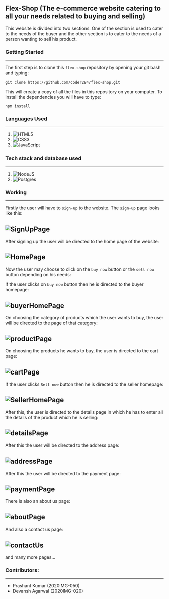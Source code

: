 ##  Flex-Shop (The e-commerce website catering to all your needs related to buying and selling)
This website is divided into two sections. One of the section is used to cater to the needs of the buyer and the 
other section is to cater to the needs of a person wanting to sell his product.                      
### Getting Started
---
The first step is to clone this `flex-shop` repository by opening your git bash and typing:
```
git clone https://github.com/coder284/flex-shop.git
```
This will create a copy of all the files in this repository on your computer.
To install the dependencies you will have to type:
```
npm install
```
### Languages Used
---
1.  <img alt="HTML5" src="https://img.shields.io/badge/html5-%23E34F26.svg?style=for-the-badge&logo=html5&logoColor=white"/>

2.  <img alt="CSS3" src="https://img.shields.io/badge/css3-%231572B6.svg?style=for-the-badge&logo=css3&logoColor=white"/>

3.  <img alt="JavaScript" src="https://img.shields.io/badge/javascript-%23323330.svg?style=for-the-badge&logo=javascript&logoColor=%23F7DF1E"/>

### Tech stack and database used
---
1.  <img alt="NodeJS" src="https://img.shields.io/badge/node.js-%2343853D.svg?style=for-the-badge&logo=node-dot-js&logoColor=white"/>

2.  <img alt="Postgres" src ="https://img.shields.io/badge/postgres-%23316192.svg?style=for-the-badge&logo=postgresql&logoColor=white"/>

### Working
---
Firstly the user will have to `sign-up` to the website.
The `sign-up` page looks like this:

![SignUpPage](/Devansh-new/images%20(1)/Screenshot%20(231).png)
---


After signing up the user will be directed to the home page of the website:

![HomePage](/Devansh-new/images%20(1)/Screenshot%20(223).png)
---

Now the user may choose to click on the `buy now` button or the `sell now` button depending on his needs:

If the user clicks on `buy now` button then he is directed to the buyer homepage:

![buyerHomePage](/Devansh-new/images%20(1)/Screenshot%20(222).png)
---

On choosing the category of products which the user wants to buy, the user will be directed to the page of that category:

![productPage](/Devansh-new/images%20(1)/Screenshot%20(230).png)
---

On choosing the products he wants to buy, the user is directed to the cart page:

![cartPage](/Devansh-new/images%20(1)/Screenshot%20(228).png)
---


If the user clicks `Sell now` button then he is directed to the seller homepage:

![SellerHomePage](/Devansh-new/images%20(1)/Screenshot%20(224).png)
---

After this, the user is directed to the details page in which he has to enter all the details of the product which he is selling:

![detailsPage](/Devansh-new/images%20(1)/Screenshot%20(225).png)
---

After this the user will be directed to the address page:

![addressPage](/Devansh-new/images%20(1)/Screenshot%20(226).png)
---

After this the user will be directed to the payment page:

![paymentPage](/Devansh-new/images%20(1)/Screenshot%20(227).png)
---

There is also an about us page:

![aboutPage](/Devansh-new/images%20(1)/Screenshot%20(233).png)
---

And also a contact us page:

![contactUs](/Devansh-new/images%20(1)/Screenshot%20(232).png)
---


and many more pages...
### Contributors:
---
- Prashant Kumar (2020IMG-050)
- Devansh Agarwal (2020IMG-020)




